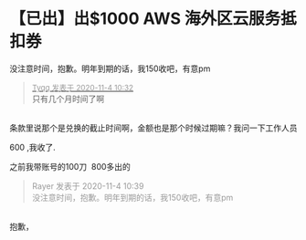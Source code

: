 # 【已出】出$1000 AWS 海外区云服务抵扣券


没注意时间，抱歉。明年到期的话，我150收吧，有意pm

<div class="quote"><blockquote><font size="2"><a href="https://www.hostloc.com/forum.php?mod=redirect&amp;goto=findpost&amp;pid=9400022&amp;ptid=762167" target="_blank"><font color="#999999">Tyqq 发表于 2020-11-4 10:32</font></a></font><br />
只有几个月时间了啊</blockquote></div><br />
条款里说那个是兑换的截止时间啊，金额也是那个时候过期嘛？我问一下工作人员

600 ,我收了.<img src="static/image/smiley/default/victory.gif" smilieid="14" border="0" alt="" />

之前我带账号的100刀&nbsp;&nbsp;800多出的

<div class="quote"><blockquote><font color="#999999">Rayer 发表于 2020-11-4 10:39</font><br />
<font color="#999999">没注意时间，抱歉。明年到期的话，我150收吧，有意pm</font></blockquote></div><br />
抱歉，

